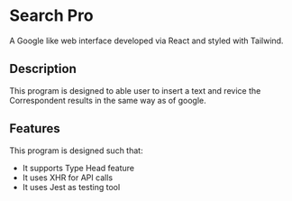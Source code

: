 # Search Pro

A Google like web interface developed via React and styled with Tailwind.

## Description

This program is designed to able user to insert a text and revice the Correspondent results in the same way as of google.  

## Features

This program is designed such that:
* It supports Type Head feature
* It uses XHR for API calls
* It uses Jest as testing tool




